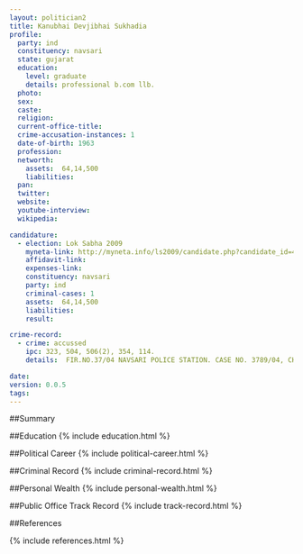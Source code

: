 ```yaml
---
layout: politician2
title: Kanubhai Devjibhai Sukhadia
profile: 
  party: ind
  constituency: navsari
  state: gujarat
  education: 
    level: graduate
    details: professional b.com llb.
  photo: 
  sex: 
  caste: 
  religion: 
  current-office-title: 
  crime-accusation-instances: 1
  date-of-birth: 1963
  profession: 
  networth: 
    assets:  64,14,500
    liabilities: 
  pan: 
  twitter: 
  website: 
  youtube-interview: 
  wikipedia: 

candidature: 
  - election: Lok Sabha 2009
    myneta-link: http://myneta.info/ls2009/candidate.php?candidate_id=4563
    affidavit-link: 
    expenses-link: 
    constituency: navsari 
    party: ind
    criminal-cases: 1
    assets:  64,14,500
    liabilities: 
    result:  

crime-record: 
  - crime: accussed
    ipc: 323, 504, 506(2), 354, 114.
    details:  FIR.NO.37/04 NAVSARI POLICE STATION. CASE NO. 3789/04, CHIEF JUD. MAG., NAVSARI  

date: 
version: 0.0.5
tags: 
---
```

##Summary


##Education
{% include education.html %}


##Political Career
{% include political-career.html %}


##Criminal Record
{% include criminal-record.html %}


##Personal Wealth
{% include personal-wealth.html %}


##Public Office Track Record
{% include track-record.html %}


##References


{% include references.html %}